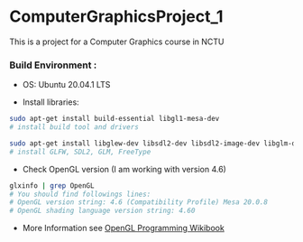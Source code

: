 # ComputerGraphicsProject_1
This is a  project for a Computer Graphics course in NCTU


### Build Environment : 

- OS: Ubuntu 20.04.1 LTS

- Install libraries:

```bash
sudo apt-get install build-essential libgl1-mesa-dev 
# install build tool and drivers

sudo apt-get install libglew-dev libsdl2-dev libsdl2-image-dev libglm-dev libfreetype6-dev
# install GLFW, SDL2, GLM, FreeType

```

- Check OpenGL version (I am working with version 4.6)
```bash
glxinfo | grep OpenGL
# You should find followings lines:
# OpenGL version string: 4.6 (Compatibility Profile) Mesa 20.0.8
# OpenGL shading language version string: 4.60
```
- More Information see [OpenGL Programming Wikibook](https://en.wikibooks.org/wiki/OpenGL_Programming/Installation/Linux) 





